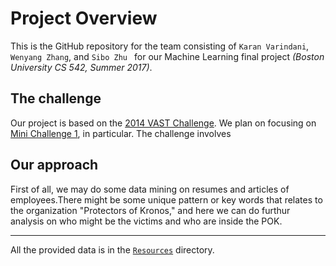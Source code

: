 # Project Overview
This is the GitHub repository for the team consisting of `Karan Varindani`, `Wenyang Zhang`, and `Sibo Zhu ` for our Machine Learning final project _(Boston University CS 542, Summer 2017)_. 

## The challenge
Our project is based on the [2014 VAST Challenge](http://www.vacommunity.org/VAST+Challenge+2014). We plan on focusing on [Mini Challenge 1](http://www.vacommunity.org/VAST+Challenge+2014), in particular. The challenge involves

## Our approach
First of all, we may do some data mining on resumes and articles of employees.There might be some unique pattern or key words that relates to the organization "Protectors of Kronos," and here we can do furthur analysis on who might be the victims and who are inside the POK.

----

All the provided data is in the [`Resources`](./Resources/) directory.